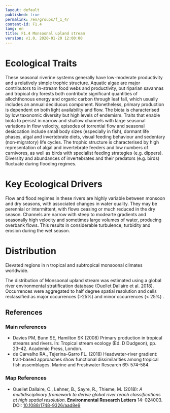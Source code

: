 ```yaml
---
layout: default
published: true
permalink: /en/groups/f_1_4/
content-id: F1.4
lang: en
title: F1.4 Monsoonal upland stream
version: v1.0, 2020-01-20 12:00:00
---
```

# Ecological Traits

These seasonal riverine systems generally have low-moderate productivity and a relatively simple trophic structure. Aquatic algae are major contributors to in-stream food webs and productivity, but  riparian savannas and tropical dry forests both contribute significant quantities of allochthonous energy and organic carbon through leaf fall, which usually includes an annual deciduous component. Nonetheless, primary production is dependent on both light availability and flow. The biota is characterised by low taxonomic diversity but high levels of endemism. Traits that enable biota to persist in narrow and shallow channels with large seasonal variations in flow velocity, episodes of torrential flow and seasonal desiccation include small body sizes (especially in fish), dormant life phases, algal and invertebrate diets, visual feeding behaviour and sedentary (non-migratory) life cycles. The trophic structure is characterised by high representation of algal and invertebrate feeders and low numbers of carnivores, as well as birds with specialist feeding strategies (e.g. dippers). Diversity and abundances of invertebrates and their predators (e.g. birds) fluctuate during flooding regimes.

# Key Ecological Drivers

Flow and flood regimes in these rivers are highly variable between monsoon and dry seasons, with associated changes in water quality. They may be perennial or intermittent, with flows ceasing or much reduced in the dry season. Channels are narrow with steep to modearte gradients and seasonally high velocity and sometimes large volumes of water, producing overbank flows. This  results in considerable turbulence, turbidity and erosion during the wet season.

# Distribution

Elevated regions in n tropical and subtropical monsoonal climates worldwide.

The distribution of Monsoonal upland stream was estimated using a global river environmental stratification database (Ouellet Dallaire et al. 2018). Occurrences were aggregated to half degree spatial resolution and cells reclassified as major occurrences (>25%) and minor occurrences (< 25%) .

## References
### Main references
* Davies PM, Bunn SE, Hamilton SK (2008) Primary production in tropical streams and rivers. In: Tropical stream ecology (Ed. D Dudgeon), pp. 23–42. Academic Press, London.
* de Carvalho RA., Tejerina-Garro FL. (2018) Headwater-river gradient: trait-based approaches show functional dissimilarities among tropical fish assemblages. Marine and Freshwater Research 69: 574-584.
### Map References
* Ouellet Dallaire, C., Lehner, B., Sayre, R., Thieme, M. (2018): *A multidisciplinary framework to derive global river reach classifications at high spatial resolution*. **Environmental Research Letters** 14: 024003. DOI: [10.1088/1748-9326/aad8e9](https://doi.org/10.1088/1748-9326/aad8e9)
